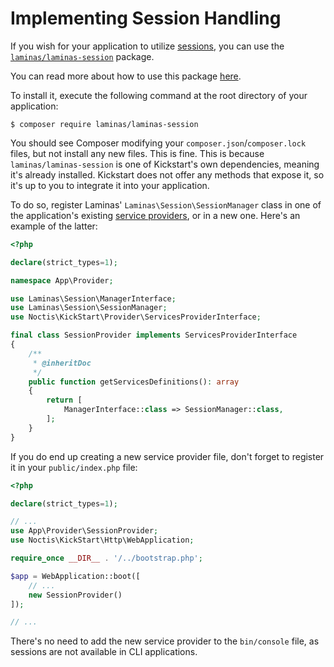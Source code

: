 # Implementing Session Handling

If you wish for your application to utilize [sessions](https://www.php.net/manual/en/book.session), you can use the
[`laminas/laminas-session`](https://github.com/laminas/laminas-session) package.

You can read more about how to use this package [here](https://docs.laminas.dev/laminas-session/).

To install it, execute the following command at the root directory of your application:

```shell
$ composer require laminas/laminas-session
```

You should see Composer modifying your `composer.json`/`composer.lock` files, but not install any new files. This is 
fine. This is because `laminas/laminas-session` is one of Kickstart's own dependencies, meaning it's already installed. 
Kickstart does not offer any methods that expose it, so it's up to you to integrate it into your application.

To do so, register Laminas' `Laminas\Session\SessionManager` class in one of the application's existing 
[service providers](docs/Service_Providers.md), or in a new one. Here's an example of the latter:

```php
<?php

declare(strict_types=1);

namespace App\Provider;

use Laminas\Session\ManagerInterface;
use Laminas\Session\SessionManager;
use Noctis\KickStart\Provider\ServicesProviderInterface;

final class SessionProvider implements ServicesProviderInterface
{
    /**
     * @inheritDoc
     */
    public function getServicesDefinitions(): array
    {
        return [
            ManagerInterface::class => SessionManager::class,
        ];
    }
}
```

If you do end up creating a new service provider file, don't forget to register it in your `public/index.php` file:

```php
<?php

declare(strict_types=1);

// ...
use App\Provider\SessionProvider;
use Noctis\KickStart\Http\WebApplication;

require_once __DIR__ . '/../bootstrap.php';

$app = WebApplication::boot([
    // ...
    new SessionProvider()
]);

// ...
```

There's no need to add the new service provider to the `bin/console` file, as sessions are not available in CLI 
applications.
